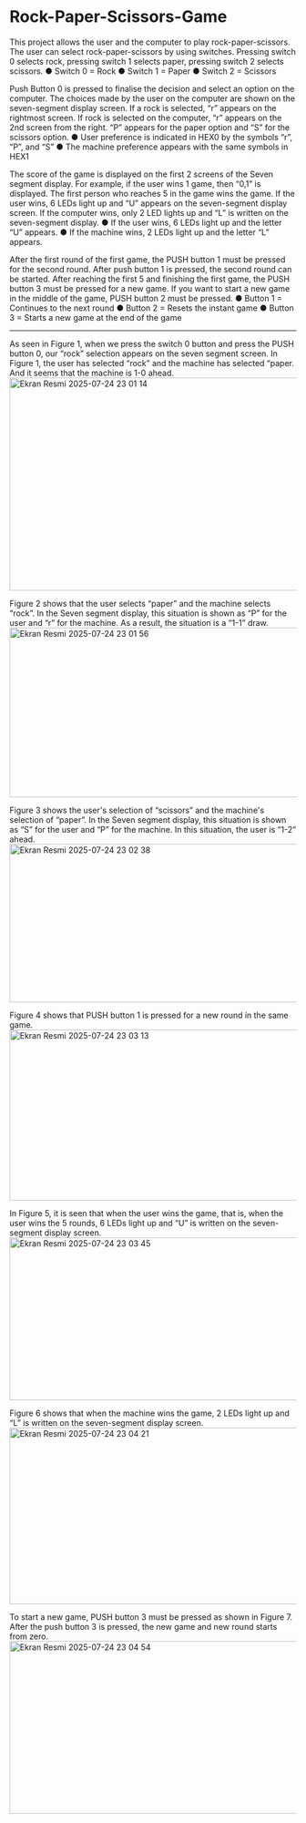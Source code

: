 # Rock-Paper-Scissors-Game
This project allows the user and the computer to play rock-paper-scissors. The user can select rock-paper-scissors by using switches. Pressing switch 0 selects rock, pressing switch 1 selects paper, pressing switch 2 selects scissors.
● Switch 0 = Rock
● Switch 1 = Paper
● Switch 2 = Scissors

Push Button 0 is pressed to finalise the decision and select an option on the computer. The choices made by the user on the computer are shown on the seven-segment display screen. If a rock is selected, “r” appears on the rightmost screen. If rock is selected on the computer, “r” appears on the 2nd screen from the right. “P” appears for the paper option and “S” for the scissors option.
● User preference is indicated in HEX0 by the symbols “r”, “P”, and “S”
● The machine preference appears with the same symbols in HEX1

The score of the game is displayed on the first 2 screens of the Seven segment display. For example, if the user wins 1 game, then “0,1” is displayed. The first person who reaches 5 in the game wins the game. If the user wins, 6 LEDs light up and “U” appears on the seven-segment display screen. If the computer wins, only 2 LED lights up and “L” is written on the seven-segment display.
● If the user wins, 6 LEDs light up and the letter “U” appears.
● If the machine wins, 2 LEDs light up and the letter “L” appears.

After the first round of the first game, the PUSH button 1 must be pressed for the second round. After push button 1 is pressed, the second round can be started. After reaching the first 5 and finishing the first game, the PUSH button 3 must be pressed for a new game. If you want to start a new game in the middle of the game, PUSH button 2 must be pressed.
● Button 1 = Continues to the next round
● Button 2 = Resets the instant game
● Button 3 = Starts a new game at the end of the game

-------------------------------------------------------------------------------------------------------------------------------------------------------

As seen in Figure 1, when we press the switch 0 button and press the PUSH button 0, our “rock” selection appears on the seven segment screen. In Figure 1, the user has selected “rock” and the machine has selected “paper. And it seems that the machine is 1-0 ahead.
<img width="798" height="374" alt="Ekran Resmi 2025-07-24 23 01 14" src="https://github.com/user-attachments/assets/6a787005-f0a3-47e1-8eea-7c434fb6bd05" />


Figure 2 shows that the user selects “paper” and the machine selects “rock”. In the Seven segment display, this situation is shown as “P” for the user and “r” for the machine. As a result, the situation is a “1-1” draw.
<img width="802" height="298" alt="Ekran Resmi 2025-07-24 23 01 56" src="https://github.com/user-attachments/assets/0ef5ec53-2a1d-4383-aac8-ff989e65a499" />


Figure 3 shows the user's selection of “scissors” and the machine's selection of “paper”. In the Seven segment display, this situation is shown as “S” for the user and “P” for the machine. In this situation, the user is “1-2” ahead.
<img width="798" height="278" alt="Ekran Resmi 2025-07-24 23 02 38" src="https://github.com/user-attachments/assets/318c4725-cc96-42a1-9da6-b80f6fd0cf32" />


Figure 4 shows that PUSH button 1 is pressed for a new round in the same game.
<img width="796" height="300" alt="Ekran Resmi 2025-07-24 23 03 13" src="https://github.com/user-attachments/assets/1e3edac4-41d8-4814-aa67-869d65d10784" />


In Figure 5, it is seen that when the user wins the game, that is, when the user wins the 5 rounds, 6 LEDs light up and “U” is written on the seven-segment display screen.
<img width="800" height="286" alt="Ekran Resmi 2025-07-24 23 03 45" src="https://github.com/user-attachments/assets/cb33a77a-50de-4347-af86-0daeaa6a9232" />


Figure 6 shows that when the machine wins the game, 2 LEDs light up and “L” is written on the seven-segment display screen.
<img width="800" height="310" alt="Ekran Resmi 2025-07-24 23 04 21" src="https://github.com/user-attachments/assets/4c67c53e-7f1a-424c-bc07-1c4d59e882bc" />


To start a new game, PUSH button 3 must be pressed as shown in Figure 7. After the push button 3 is pressed, the new game and new round starts from zero.
<img width="801" height="303" alt="Ekran Resmi 2025-07-24 23 04 54" src="https://github.com/user-attachments/assets/4e4d1d77-b846-4aff-a923-6f202a66b978" />


